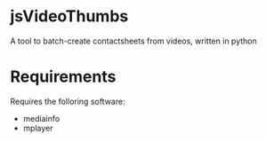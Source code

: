 jsVideoThumbs
=============

A tool to batch-create contactsheets from videos, written in python


Requirements
============

Requires the folloring software:
* mediainfo
* mplayer